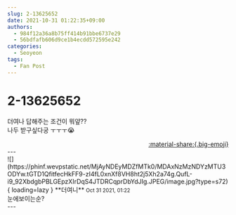 ```yaml
---
slug: 2-13625652
date: 2021-10-31 01:22:35+09:00
authors:
  - 984f12a36a8b75ff414b91bbe6737e29
  - 56bdfafb606d9ce1b4ecdd572595e242
categories:
  - Seoyeon
tags:
  - Fan Post
---
```


# 2-13625652

<div class="post-container" markdown="1">
<div class="content-container md-sidebar__scrollwrap" markdown="1">

더여나 답해주는 조건이 뭐얖??<br>나두 받구싶다궁 ㅜㅜㅜ😭

</div>
</div>

<div style="text-align: right;" markdown="1">
<a href="https://weverse.io/fromis9/fanpost/2-13625652" style="text-align: right;">:material-share:{.big-emoji}</a>
</div>
---

<div class="comments-container md-sidebar__scrollwrap" markdown="1">
<div class="comment" markdown="1">
<div class='id-container' markdown="1">
![](https://phinf.wevpstatic.net/MjAyNDEyMDZfMTk0/MDAxNzMzNDYzMTU3ODYw.tGTD1QfitfecHkFF9-zI4fL0xnXf8VH8ht2j5Xh2a74g.QufL-i9_92XbdgbPBLGEpzXIrDqS4JTDRCqprDbYdJIg.JPEG/image.jpg?type=s72){ loading=lazy }
**<span class="artist">더여니</span>** <small>Oct 31 2021, 01:22</small><br>
</div>
<div class='comment-body' markdown="1">
눈에보이는순?
</div>
</div>
</div>
---
